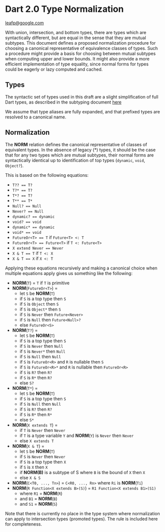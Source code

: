 # Dart 2.0 Type Normalization

leafp@google.com

With union, intersection, and bottom types, there are types which are
syntactically different, but are equal in the sense that they are mutual
subtypes.  This document defines a proposed normalization procedure for choosing
a canonical representative of equivalence classes of types.  Such a procedure
might provide a basis for choosing between mutual subtypes when computing upper
and lower bounds.  It might also provide a more efficient implementation of type
equality, since normal forms for types could be eagerly or lazy computed and
cached.

## Types

The syntactic set of types used in this draft are a slight simplification of
full Dart types, as described in the subtyping
document
[here](https://github.com/dart-lang/language/blob/master/resources/type-system/subtyping.md)

We assume that type aliases are fully expanded, and that prefixed types are
resolved to a canonical name.

## Normalization

The **NORM** relation defines the canonical representative of classes of
equivalent types.  In the absence of legacy (*) types, it should be the case
that for any two types which are mutual subtypes, their normal forms are
syntactically identical up to identification of top types (`dynamic`, `void`,
`Object?`).

This is based on the following equations:
- `T?? == T?`
- `T?* == T?`
- `T*? == T?`
- `T** == T*`
- `Null? == Null`
- `Never? == Null`
- `dynamic? == dynamic`
- `void? == void`
- `dynamic* == dynamic`
- `void* == void`
- `FutureOr<T> == T` if `Future<T> <: T`
- `FutureOr<T> == Future<T>` if `T <: Future<T>`
- `X extend Never == Never`
- `X & T == T` if `T <: X`
- `X & T == X` if `X <: T`


Applying these equations recursively and making a canonical choice when multiple
equations apply gives us something like the following:

- **NORM**(`T`) = `T` if `T` is primitive
- **NORM**(`FutureOr<T>`) =
  - let `S` be **NORM**(`T`)
  - if `S` is a top type then `S`
  - if `S` is `Object` then `S`
  - if `S` is `Object*` then `S`
  - if `S` is `Never` then `Future<Never>`
  - if `S` is `Null` then `Future<Null>?`
  - else `FutureOr<S>`
- **NORM**(`T?`) = 
  - let `S` be **NORM**(`T`)
  - if `S` is a top type then `S`
  - if `S` is `Never` then `Null`
  - if `S` is `Never*` then `Null`
  - if `S` is `Null` then `Null`
  - if `S` is `FutureOr<R>` and `R` is nullable then `S`
  - if `S` is `FutureOr<R>*` and `R` is nullable then `FutureOr<R>`
  - if `S` is `R?` then `R?`
  - if `S` is `R*` then `R?`
  - else `S?`
- **NORM**(`T*`) = 
  - let `S` be **NORM**(`T`)
  - if `S` is a top type then `S`
  - if `S` is `Null` then `Null`
  - if `S` is `R?` then `R?`
  - if `S` is `R*` then `R*`
  - else `S*`
- **NORM**(`X extends T`) =
  - if `T` is `Never` then `Never`
  - if `T` is a type variable `Y` and **NORM**(`Y`) is `Never` then `Never`
  - else `X extends T`
- **NORM**(`X & T`) =
  - let `S` be **NORM**(`T`)
   - if `S` is `Never` then `Never`
   - if `S` is a top type then `X`
   - if `S` is `X` then `X`
   - if **NORM(B)** is a subtype of S where `B` is the bound of `X` then `X`
  - else `X & S`
- **NORM**(`C<T0, ..., Tn>`) = `C<R0, ..., Rn>` where `Ri` is **NORM**(`Ti`)
- **NORM**(`R Function<X extends B>(S)`) = `R1 Function<X extends B1>(S1)`
  - where `R1` = **NORM**(`R`)
  - and `B1` = **NORM**(`B`)
  - and `S1` = **NORM**(`S`)

Note that there is currently no place in the type system where normalization can
apply to intersection types (promoted types). The rule is included here for
completeness.
